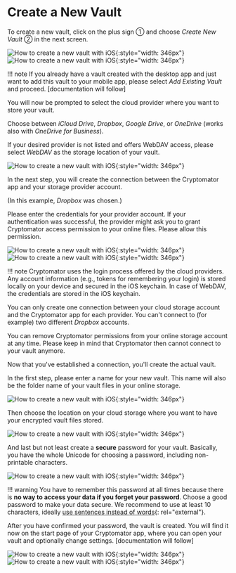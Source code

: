 # Create a New Vault

To create a new vault, click on the plus sign ① and choose _Create New Vault_ ② in the next screen.

![How to create a new vault with iOS](../img/ios-create-new-vault-0-start.jpg){:style="width: 346px"} ![How to create a new vault with iOS](../img/ios-create-new-vault-1-select-new-existing.jpg){:style="width: 346px"}

!!! note
    If you already have a vault created with the desktop app and just want to add this vault to your mobile app, please select _Add Existing Vault_ and proceed. [documentation will follow]

You will now be prompted to select the cloud provider where you want to store your vault.

Choose between _iCloud Drive_, _Dropbox_, _Google Drive_, or _OneDrive_ (works also with _OneDrive for Business_).

If your desired provider is not listed and offers WebDAV access, please select _WebDAV_ as the storage location of your vault.

![How to create a new vault with iOS](../img/ios-create-new-vault-2-select-provider.jpg){:style="width: 346px"}

In the next step, you will create the connection between the Cryptomator app and your storage provider account.

(In this example, _Dropbox_ was chosen.)

Please enter the credentials for your provider account. If your authentication was successful, the provider might ask you to grant Cryptomator access permission to your online files. Please allow this permission.

![How to create a new vault with iOS](../img/ios-create-new-vault-3-login-provider.jpg){:style="width: 346px"} ![How to create a new vault with iOS](../img/ios-create-new-vault-4-grant-provider-permission.jpg){:style="width: 346px"}

!!! note
    Cryptomator uses the login process offered by the cloud providers. Any account information (e.g., tokens for remembering your login) is stored locally on your device and secured in the iOS keychain. In case of WebDAV, the credentials are stored in the iOS keychain.

You can only create one connection between your cloud storage account and the Cryptomator app for each provider. You can't connect to (for example) two different _Dropbox_ accounts.

You can remove Cryptomator permissions from your online storage account at any time. Please keep in mind that Cryptomator then cannot connect to your vault anymore.

Now that you've established a connection, you'll create the actual vault.

In the first step, please enter a name for your new vault. This name will also be the folder name of your vault files in your online storage.

![How to create a new vault with iOS](../img/ios-create-new-vault-5-name-vault.jpg){:style="width: 346px"}

Then choose the location on your cloud storage where you want to have your encrypted vault files stored.

![How to create a new vault with iOS](../img/ios-create-new-vault-6-select-path.jpg){:style="width: 346px"}

And last but not least create a **secure** password for your vault. Basically, you have the whole Unicode for choosing a password, including non-printable characters.

![How to create a new vault with iOS](../img/ios-create-new-vault-7-set-password.jpg){:style="width: 346px"}

!!! warning
    You have to remember this password at all times because there is **no way to access your data if you forget your password**. Choose a good password to make your data secure. We recommend to use at least 10 characters, ideally [use sentences instead of words](https://xkcd.com/936/){: rel="external"}.

After you have confirmed your password, the vault is created. You will find it now on the start page of your Cryptomator app, where you can open your vault and optionally change settings. [documentation will follow]

![How to create a new vault with iOS](../img/ios-create-new-vault-8-creating-vault.jpg){:style="width: 346px"} ![How to create a new vault with iOS](../img/ios-create-new-vault-9-finish.jpg){:style="width: 346px"}
